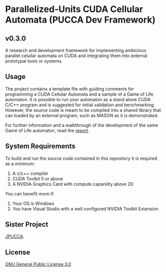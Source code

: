 #  Parallelized-Units CUDA Cellular Automata (PUCCA Dev Framework)
v0.3.0
---
A research and development framework for implementing ambicious parallel celullar automata on CUDA and integrating them into external prototypal tools or systems.

## Usage
The project contains a template file with guiding comments for programming a CUDA Cellular Automata and a sample of a Game of Life automaton.
It is possible to run your automaton as a stand alone CUDA C/C++ program and is suggested for initial validation and benchmarking. However, the source code is meant to be compiled into a shared library that can loaded by an external program, such as MASON as it is demonstrated.

For further information and a walkthrough of the development of the same Game of Life automaton, read the [report](PUCCA_A_proposed_framework_for_the_development_of_parallelized_cellula_automata.pdf).

## System Requirements
To build and run the source code contained in this repository it is required as a minimum:
1. A c/c++ compiler
2. CUDA Toolkit 5 or above
3. A NVIDIA Graphics Card with compute capanility above 20

You can benefit more if:
1. Your OS is Windows
2. You have Visual Studio with a well configured NVIDIA Toolkit Extension

## Sister Project
[JPUCCA](https://github.com/JJOL/JPUCCA/).

## License
[GNU General Public License 3.0](LICENSE)